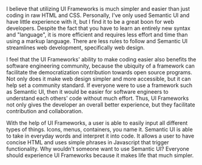 I believe that utilizing UI Frameworks is much simpler and easier than just coding in raw HTML and CSS. Personally, I've only used Semantic UI and have little experience with it, but I find it to be a great boon for web developers. Despite the fact that you have to learn an entirely new syntax and "language", it is more efficient and requires less effort and time than using a markup language. There are less rules to follow and Semantic UI streamlines web development, specifically web design.

I feel that the UI Frameworks' ability to make coding easier also benefits the software engineering community, because the ubiquity of a framework can facilitate the democratization contribution towards open source programs. Not only does it make web design simpler and more accessible, but it can help set a community standard. If everyone were to use a framework such as Semantic UI, then it would be easier for software engineers to understand each others' code without much effort. Thus, UI Frameworks not only gives the developer an overall better experience, but they facilitate contribution and collaboration.

With the help of UI Frameworks, a user is able to easily input all different types of things. Icons, menus, containers, you name it. Semantic UI is able to take in everyday words and interpret it into code. It allows a user to have concise HTML and uses simple phrases in Javascript that trigger functionality. Why wouldn't someone want to use Semantic UI? Everyone should experience UI Frameworks because it makes life that much simpler. 

